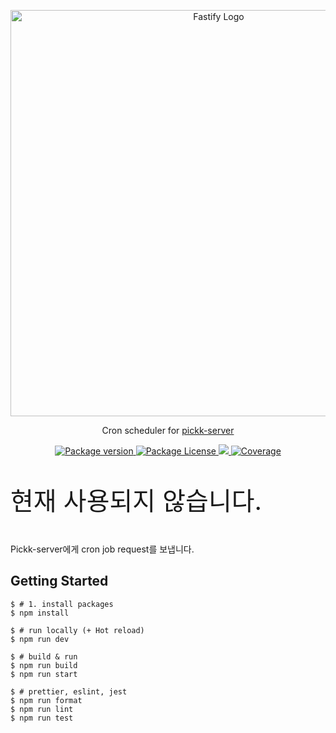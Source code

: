 <p align="center">
  <a href="https://www.inicis.com/" target="blank"><img src="https://github.com/fastify/graphics/raw/HEAD/full-logo.png" width="650" height="auto" alt="Fastify Logo"/></a>
</p>

<p align="center">Cron scheduler for <a href="https://github.com/DEV-MUGLES/pickk-server" target="_blank">pickk-server</a></p>

<p align="center">
    <a href="https://github.com/DEV-MUGLES/pickk-server-cron" target="_blank">
        <img src="https://img.shields.io/github/package-json/v/DEV-MUGLES/pickk-server-cron" alt="Package version" />
    </a>
    <a href="https://github.com/DEV-MUGLES/pickk-server-cron/blob/master/LICENSE" target="_blank">
        <img src="https://img.shields.io/github/license/DEV-MUGLES/pickk-server-cron" alt="Package License" />
    </a>
    <a href="https://github.com/DEV-MUGLES/pickk-server-cron/actions/workflows/ci.yml">
        <img src="https://github.com/DEV-MUGLES/pickk-server-cron/workflows/CI/badge.svg" />
    </a>
    <a href="https://coveralls.io/github/DEV-MUGLES/pickk-server-cron?branch=master" target="_blank">
        <img src="https://coveralls.io/repos/github/DEV-MUGLES/pickk-server-cron/badge.svg?branch=master#9" alt="Coverage" />
    </a>
</p>

<p style="font-size: 40px;">현재 사용되지 않습니다.</p>

Pickk-server에게 cron job request를 보냅니다.

## Getting Started

```shell
$ # 1. install packages
$ npm install

$ # run locally (+ Hot reload)
$ npm run dev

$ # build & run
$ npm run build
$ npm run start

$ # prettier, eslint, jest
$ npm run format
$ npm run lint
$ npm run test
```
